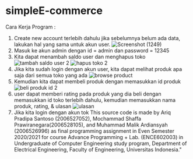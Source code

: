 # simpleE-commerce

Cara Kerja Program :
1. Create new account terlebih dahulu jika sebelumnya belum ada data, lakukan hal yang sama untuk akun user.
![Screenshot (1249)](https://user-images.githubusercontent.com/71066812/123102186-ffe2cc80-d45e-11eb-9fdc-12ad3ff6410d.png)
2. Masuk ke akun admin dengan id = admin dan password = 12345
3. Kita dapat menambah saldo user dan menghapus toko
![tambah saldo user 2](https://user-images.githubusercontent.com/71066812/123103875-9e236200-d460-11eb-9576-f88955476291.png)
![hapus toko 2](https://user-images.githubusercontent.com/71066812/123103893-a1b6e900-d460-11eb-98ca-e4fad2e3f686.png)
4. Jika kita sudah login dengan akun user, kita dapat melihat produk apa saja dari semua toko yang ada
![browse product](https://user-images.githubusercontent.com/71066812/123104041-ca3ee300-d460-11eb-9e8c-374cd6286086.png)
5. Kemudian kita dapat membeli produk dengan memasukkan id produk
![beli produk id 2](https://user-images.githubusercontent.com/71066812/123104136-e3479400-d460-11eb-83d4-74071cd61f0c.png)
6. user dapat memberi rating pada produk yang dia beli dengan memasukkan id toko terlebih dahulu, kemudian memasukkan nama produk, rating, & ulasan
![ulasan](https://user-images.githubusercontent.com/71066812/123104557-40dbe080-d461-11eb-83ce-fd31bc556ecf.png)
7.  Jika kita login dengan akun tok
This source code is made by Ariq Pradipa Santoso (2006527052), Mochammad Shaffa Prawiranegara(2006528105), and Muhammad Malik Ardiansyah (2006526996) as final programming assignment in Even Semester 2020/2021 for course Advance Programming + Lab. (ENCE602003) in Undergraduate of Computer Engineering study program, Department of Electrical Engineering, Faculty of Engineering, Universitas Indonesia."
